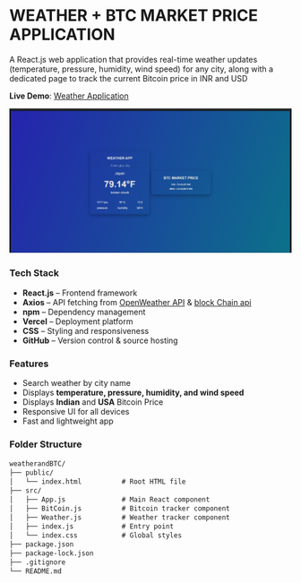 # WEATHER + BTC MARKET PRICE APPLICATION
A React.js web application that provides real-time weather updates (temperature, pressure, humidity, wind speed) for any city, along with a dedicated page to track the current Bitcoin price in INR and USD 

 **Live Demo**: [Weather Application](https://react-eosin-seven.vercel.app/)  

![Weather + BTC Application Screenshot](https://github.com/DEEPAK-RAMGIRI/React/blob/main/weatherandBTC/weather%2BBTC.png)  

### Tech Stack
- **React.js** – Frontend framework  
- **Axios** – API fetching from [OpenWeather API](https://openweathermap.org/api) & [block Chain api](https://blockchain.info/ticker)
- **npm** – Dependency management  
- **Vercel** – Deployment platform  
- **CSS** – Styling and responsiveness  
- **GitHub** – Version control & source hosting  

###  Features
-  Search weather by city name  
-  Displays **temperature, pressure, humidity, and wind speed**
-  Displays **Indian** and **USA** Bitcoin Price    
-  Responsive UI for all devices  
-  Fast and lightweight app  

###  Folder Structure
```plaintext
weatherandBTC/
├── public/
│   └── index.html          # Root HTML file
├── src/
│   ├── App.js              # Main React component
│   ├── BitCoin.js          # Bitcoin tracker component
│   ├── Weather.js          # Weather tracker component
│   ├── index.js            # Entry point
│   └── index.css           # Global styles
├── package.json
├── package-lock.json
├── .gitignore
└── README.md

```



